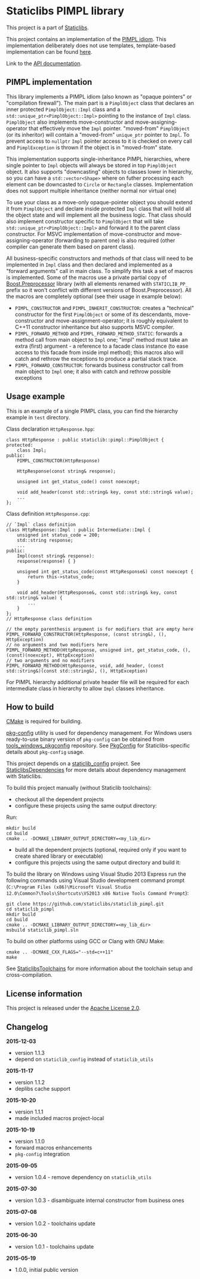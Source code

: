 Staticlibs PIMPL library
========================

This project is a part of [Staticlibs](http://staticlibs.net/).

This project contains an implementation of the [PIMPL idiom](http://herbsutter.com/gotw/_100/).
This implementation deliberately does not use templates, template-based implementation can be found [here](http://herbsutter.com/gotw/_101/).

Link to the [API documentation](http://staticlibs.github.io/staticlib_pimpl/docs/html/namespacestaticlib_1_1pimpl.html).

PIMPL implementation
--------------------

This library implements a PIMPL idiom (also known as "opaque pointers" or "compilation firewall").
The main part is a `PimplObject` class that declares an inner protected `PimplObject::Impl` class
and a `std::unique_ptr<PimplObject::Impl>` pointing to the instance of `Impl` class. `PimplObject`
also implements move-constructor and move-assigning-operator that effectively move the `Impl` pointer.
"moved-from" `PimplObject` (or its inheritor) will contain a "moved-from" `unique_ptr` pointer to `Impl`.
To prevent access to `nullptr` `Impl` pointer access to it is checked on every call and `PimplException`
is thrown if the object is in "moved-from" state.

This implementation supports single-inheritance PIMPL hierarchies, where single pointer to `Impl` objects
will always be stored in top `PimplObject` object. It also supports "downcasting" objects to
classes lower in hierarchy, so you can have a `std::vector<Shape>` where on futher processing
each element can be downcasted to `Circle` or `Rectangle` classes. Implementation does not support
multiple inheritance (neither normal nor virtual one) 

To use your class as a move-only opaque-pointer object you should extend it from `PimplObject`
and declare inside protected `Impl` class that will hold all the object state and will implement all 
the business logic. That class should also implement constructor specific to `PimplObject` 
that will take `std::unique_ptr<PimplObject::Impl>` and forward it to the parent class constructor.
For MSVC implementation of move-constructor and move-assigning-operator (forwarding to parent one) is also required (other 
compiler can generate them based on parent class).

All business-specific constructors and methods of that class will need to be implemented in `Impl`
class and then declared and implemented as a "forward arguments" call in main class. To simplify this
task a set of macros is implemented. Some of the macros use a private partial copy of 
[Boost.Preprocessor](http://www.boost.org/doc/libs/1_58_0/libs/preprocessor/doc/index.html)
library (with all elements renamed with `STATICLIB_PP_` prefix so it won't conflict with different versions
of Boost.Preprocessor). All the macros are completely optional (see their usage in example below):

 - `PIMPL_CONSTRUCTOR` and `PIMPL_INHERIT_CONSTRUCTOR`: creates a "technical" constructor for the first
`PimplObject` or some of its descendants, move-constructor and move-assignment-operator;
it is roughly equivalent to C++11 constructor inheritance but also supports MSVC compiler.
 - `PIMPL_FORWARD_METHOD` and `PIMPL_FORWARD_METHOD_STATIC`: forwards a method call from main object to `Impl` one;
"impl" method must take an extra (first) argument - a reference to a facade class instance 
(to ease access to this facade from inside impl method);
 this macros also will catch and rethrow the exceptions to produce a partial stack trace.
 - `PIMPL_FORWARD_CONSTRUCTOR`: forwards business constructor call from main object to `Impl` one;
it also with catch and rethrow possible exceptions

Usage example
-------------

This is an example of a single PIMPL class, you can find the hierarchy example in `test` directory.

Class declaration `HttpResponse.hpp`:

    class HttpResponse : public staticlib::pimpl::PimplObject {
    protected:
        class Impl;
    public:
        PIMPL_CONSTRUCTOR(HttpResponse)

        HttpResponse(const string& response);

        unsigned int get_status_code() const noexcept;

        void add_header(const std::string& key, const std::string& value);
        ...
    };

Class definition `HttpResponse.cpp`:

    // `Impl` class definition
    class HttpResponse::Impl : public Intermediate::Impl {
        unsigned int status_code = 200;
        std::string response;
        ...
    public:
        Impl(const string& response):
        response(response) { }

        unsigned int get_status_code(const HttpResponse&) const noexcept {
            return this->status_code;
        }

        void add_header(HttpResponse&, const std::string& key, const std::string& value) {
            ...
        }
    };
    // HttpResponse class definition

    // the empty parenthesis argument is for modifiers that are empty here
    PIMPL_FORWARD_CONSTRUCTOR(HttpResponse, (const string&), (), HttpException)
    // no arguments and two modifiers here
    PIMPL_FORWARD_METHOD(HttpResponse, unsigned int, get_status_code, (), (const)(noexcept), HttpException)
    // two arguments and no modifiers
    PIMPL_FORWARD_METHOD(HttpResponse, void, add_header, (const std::string&)(const std::string&), (), HttpException)

For PIMPL hierarchy additional private header file will be required for each intermediate class 
in hierarchy to allow `Impl` classes inheritance.

How to build
------------

[CMake](http://cmake.org/) is required for building.

[pkg-config](http://www.freedesktop.org/wiki/Software/pkg-config/) utility is used for dependency management.
For Windows users ready-to-use binary version of `pkg-config` can be obtained from [tools_windows_pkgconfig](https://github.com/staticlibs/tools_windows_pkgconfig) repository.
See [PkgConfig](https://github.com/staticlibs/wiki/wiki/PkgConfig) for Staticlibs-specific details about `pkg-config` usage.

This project depends on a [staticlib_config](https://github.com/staticlibs/staticlib_config) project.
See [StaticlibsDependencies](https://github.com/staticlibs/wiki/wiki/StaticlibsDependencies) for more 
details about dependency management with Staticlibs.

To build this project manually (without Staticlib toolchains):

 * checkout all the dependent projects
 * configure these projects using the same output directory:

Run:

    mkdir build
    cd build
    cmake .. -DCMAKE_LIBRARY_OUTPUT_DIRECTORY=<my_lib_dir>

 * build all the dependent projects (optional, required only if you want to create shared library or executable) 
 * configure this projects using the same output directory and build it:

To build the library on Windows using Visual Studio 2013 Express run the following commands using
Visual Studio development command prompt 
(`C:\Program Files (x86)\Microsoft Visual Studio 12.0\Common7\Tools\Shortcuts\VS2013 x86 Native Tools Command Prompt`):

    git clone https://github.com/staticlibs/staticlib_pimpl.git
    cd staticlib_pimpl
    mkdir build
    cd build
    cmake .. -DCMAKE_LIBRARY_OUTPUT_DIRECTORY=<my_lib_dir>
    msbuild staticlib_pimpl.sln

To build on other platforms using GCC or Clang with GNU Make:

    cmake .. -DCMAKE_CXX_FLAGS="--std=c++11"
    make

See [StaticlibsToolchains](https://github.com/staticlibs/wiki/wiki/StaticlibsToolchains) for 
more information about the toolchain setup and cross-compilation.

License information
-------------------

This project is released under the [Apache License 2.0](http://www.apache.org/licenses/LICENSE-2.0).

Changelog
---------

**2015-12-03**

 * version 1.1.3
 * depend on `staticlib_config` instead of `staticlib_utils`

**2015-11-17**

 * version 1.1.2
 * deplibs cache support

**2015-10-20**

 * version 1.1.1
 * made included macros project-local

**2015-10-19**

 * version 1.1.0
 * forward macros enhancements
 * `pkg-config` integration

**2015-09-05**

 * version 1.0.4 - remove dependency on `staticlib_utils`

**2015-07-30**

 * version 1.0.3 - disambiguate internal constructor from business ones

**2015-07-08**

 * version 1.0.2 - toolchains update

**2015-06-30**

 * version 1.0.1 - toolchains update

**2015-05-19**

 * 1.0.0, initial public version
